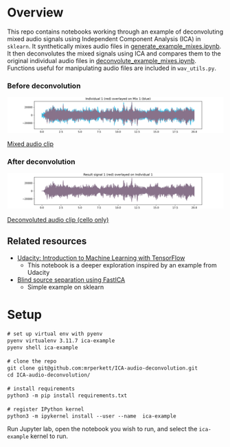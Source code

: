 # Overview

This repo contains notebooks working through an example of deconvoluting mixed audio signals using Independent Component Analysis (ICA) in `sklearn`.  It synthetically mixes audio files in [generate_example_mixes.ipynb](generate_example_mixes.ipynb).  It then deconvolutes the mixed signals using ICA and compares them to the original individual audio files in [deconvolute_example_mixes.ipynb](deconvolute_example_mixes.ipynb).  Functions useful for manipulating audio files are included in `wav_utils.py`.




### Before deconvolution
<img src="resources/individual-and-mixed-signal-1.png" width="800"/>

[Mixed audio clip](example-files/mix-clip-01.wav)

### After deconvolution
<img src="resources/deconvoluted-and-original-signals-1.png" width="800"/>

[Deconvoluted audio clip (cello only)](example-files/deconvoluted-signal-01.wav)

## Related resources

- [Udacity: Introduction to Machine Learning with TensorFlow](https://www.udacity.com/course/intro-to-machine-learning-with-tensorflow-nanodegree--nd230)
    - This notebook is a deeper exploration inspired by an example from Udacity
- [Blind source separation using FastICA](https://scikit-learn.org/stable/auto_examples/decomposition/plot_ica_blind_source_separation.html)
    - Simple example on sklearn

# Setup

```
# set up virtual env with pyenv
pyenv virtualenv 3.11.7 ica-example
pyenv shell ica-example

# clone the repo
git clone git@github.com:mrperkett/ICA-audio-deconvolution.git
cd ICA-audio-deconvolution/

# install requirements
python3 -m pip install requirements.txt

# register IPython kernel
python3 -m ipykernel install --user --name  ica-example
```

Run Jupyter lab, open the notebook you wish to run, and select the `ica-example` kernel to run.